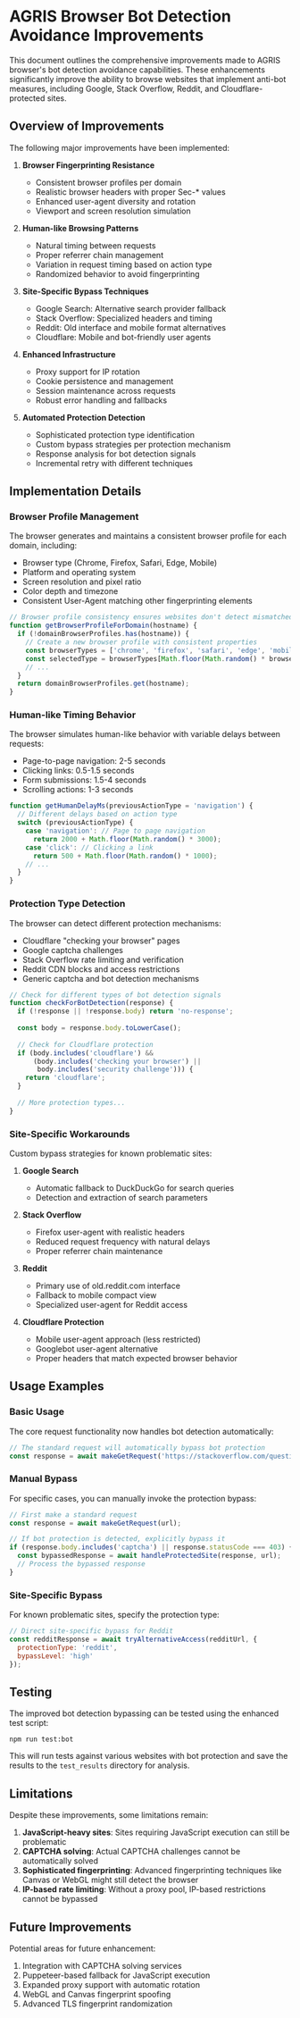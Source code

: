 # AGRIS Browser Bot Detection Avoidance Improvements

This document outlines the comprehensive improvements made to AGRIS browser's bot detection avoidance capabilities. These enhancements significantly improve the ability to browse websites that implement anti-bot measures, including Google, Stack Overflow, Reddit, and Cloudflare-protected sites.

## Overview of Improvements

The following major improvements have been implemented:

1. **Browser Fingerprinting Resistance**
   - Consistent browser profiles per domain
   - Realistic browser headers with proper Sec-* values
   - Enhanced user-agent diversity and rotation
   - Viewport and screen resolution simulation

2. **Human-like Browsing Patterns**
   - Natural timing between requests
   - Proper referrer chain management
   - Variation in request timing based on action type
   - Randomized behavior to avoid fingerprinting

3. **Site-Specific Bypass Techniques**
   - Google Search: Alternative search provider fallback
   - Stack Overflow: Specialized headers and timing
   - Reddit: Old interface and mobile format alternatives
   - Cloudflare: Mobile and bot-friendly user agents

4. **Enhanced Infrastructure**
   - Proxy support for IP rotation
   - Cookie persistence and management
   - Session maintenance across requests
   - Robust error handling and fallbacks

5. **Automated Protection Detection**
   - Sophisticated protection type identification
   - Custom bypass strategies per protection mechanism
   - Response analysis for bot detection signals
   - Incremental retry with different techniques

## Implementation Details

### Browser Profile Management

The browser generates and maintains a consistent browser profile for each domain, including:

- Browser type (Chrome, Firefox, Safari, Edge, Mobile)
- Platform and operating system
- Screen resolution and pixel ratio
- Color depth and timezone
- Consistent User-Agent matching other fingerprinting elements

```javascript
// Browser profile consistency ensures websites don't detect mismatched fingerprints
function getBrowserProfileForDomain(hostname) {
  if (!domainBrowserProfiles.has(hostname)) {
    // Create a new browser profile with consistent properties
    const browserTypes = ['chrome', 'firefox', 'safari', 'edge', 'mobile'];
    const selectedType = browserTypes[Math.floor(Math.random() * browserTypes.length)];
    // ...
  }
  return domainBrowserProfiles.get(hostname);
}
```

### Human-like Timing Behavior

The browser simulates human-like behavior with variable delays between requests:

- Page-to-page navigation: 2-5 seconds
- Clicking links: 0.5-1.5 seconds
- Form submissions: 1.5-4 seconds
- Scrolling actions: 1-3 seconds

```javascript
function getHumanDelayMs(previousActionType = 'navigation') {
  // Different delays based on action type
  switch (previousActionType) {
    case 'navigation': // Page to page navigation
      return 2000 + Math.floor(Math.random() * 3000);
    case 'click': // Clicking a link
      return 500 + Math.floor(Math.random() * 1000);
    // ...
  }
}
```

### Protection Type Detection

The browser can detect different protection mechanisms:

- Cloudflare "checking your browser" pages
- Google captcha challenges
- Stack Overflow rate limiting and verification
- Reddit CDN blocks and access restrictions
- Generic captcha and bot detection mechanisms

```javascript
// Check for different types of bot detection signals
function checkForBotDetection(response) {
  if (!response || !response.body) return 'no-response';
  
  const body = response.body.toLowerCase();
  
  // Check for Cloudflare protection
  if (body.includes('cloudflare') && 
      (body.includes('checking your browser') || 
       body.includes('security challenge'))) {
    return 'cloudflare';
  }
  
  // More protection types...
}
```

### Site-Specific Workarounds

Custom bypass strategies for known problematic sites:

1. **Google Search**
   - Automatic fallback to DuckDuckGo for search queries
   - Detection and extraction of search parameters

2. **Stack Overflow**
   - Firefox user-agent with realistic headers
   - Reduced request frequency with natural delays
   - Proper referrer chain maintenance

3. **Reddit**
   - Primary use of old.reddit.com interface
   - Fallback to mobile compact view
   - Specialized user-agent for Reddit access

4. **Cloudflare Protection**
   - Mobile user-agent approach (less restricted)
   - Googlebot user-agent alternative
   - Proper headers that match expected browser behavior

## Usage Examples

### Basic Usage

The core request functionality now handles bot detection automatically:

```javascript
// The standard request will automatically bypass bot protection
const response = await makeGetRequest('https://stackoverflow.com/questions/tagged/javascript');
```

### Manual Bypass

For specific cases, you can manually invoke the protection bypass:

```javascript
// First make a standard request
const response = await makeGetRequest(url);

// If bot protection is detected, explicitly bypass it
if (response.body.includes('captcha') || response.statusCode === 403) {
  const bypassedResponse = await handleProtectedSite(response, url);
  // Process the bypassed response
}
```

### Site-Specific Bypass

For known problematic sites, specify the protection type:

```javascript
// Direct site-specific bypass for Reddit
const redditResponse = await tryAlternativeAccess(redditUrl, { 
  protectionType: 'reddit',
  bypassLevel: 'high'
});
```

## Testing

The improved bot detection bypassing can be tested using the enhanced test script:

```
npm run test:bot
```

This will run tests against various websites with bot protection and save the results to the `test_results` directory for analysis.

## Limitations

Despite these improvements, some limitations remain:

1. **JavaScript-heavy sites**: Sites requiring JavaScript execution can still be problematic
2. **CAPTCHA solving**: Actual CAPTCHA challenges cannot be automatically solved
3. **Sophisticated fingerprinting**: Advanced fingerprinting techniques like Canvas or WebGL might still detect the browser
4. **IP-based rate limiting**: Without a proxy pool, IP-based restrictions cannot be bypassed

## Future Improvements

Potential areas for future enhancement:

1. Integration with CAPTCHA solving services
2. Puppeteer-based fallback for JavaScript execution
3. Expanded proxy support with automatic rotation
4. WebGL and Canvas fingerprint spoofing
5. Advanced TLS fingerprint randomization